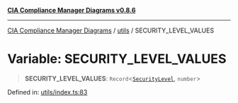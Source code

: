 [**CIA Compliance Manager Diagrams v0.8.6**](../../README.md)

***

[CIA Compliance Manager Diagrams](../../modules.md) / [utils](../README.md) / SECURITY\_LEVEL\_VALUES

# Variable: SECURITY\_LEVEL\_VALUES

> **SECURITY\_LEVEL\_VALUES**: `Record`\<[`SecurityLevel`](../../index/type-aliases/SecurityLevel.md), `number`\>

Defined in: [utils/index.ts:83](https://github.com/Hack23/cia-compliance-manager/blob/050a250237d6f621490781dbdf95155919f35aed/src/utils/index.ts#L83)
